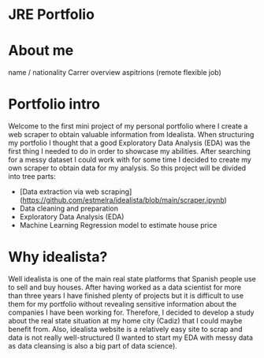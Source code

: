# JRE Portfolio

# About me

name / nationality
Carrer overview
aspitrions (remote flexible job)


# Portfolio intro

Welcome to the first mini project of my personal portfolio where I create a web scraper to obtain valuable information from Idealista. When structuring my portfolio I thought that a good Exploratory Data Analysis (EDA) was the first thing I needed to do in order to showcase my abilities. After searching for a messy dataset I could work with for some time I decided to create my own scraper to obtain data for my analysis. So this project will be divided into tree parts:

* [Data extraction via web scraping] (https://github.com/estmelra/idealista/blob/main/scraper.ipynb)
* Data cleaning and preparation
* Exploratory Data Analysis (EDA)
* Machine Learning Regression model to estimate house price


# Why idealista?

Well idealista is one of the main real state platforms that Spanish people use to sell and buy houses. After having worked as a data scientist for more than three years I have finished plenty of projects but it is difficult to use them for my portfolio without revealing sensitive information about the companies I have been working for. Therefore, I decided to develop a study about the real state situation at my home city (Cadiz) that I could maybe benefit from. Also, idealista website is a relatively easy site to scrap and data is not really well-structured (I wanted to start my EDA with messy data as data cleansing is also a big part of data science).
